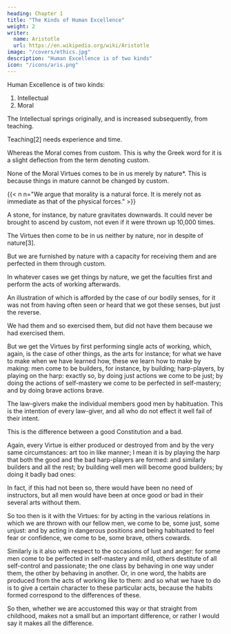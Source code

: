```yaml
---
heading: Chapter 1
title: "The Kinds of Human Excellence"
weight: 2
writer:
  name: Aristotle
  url: https://en.wikipedia.org/wiki/Aristotle
image: "/covers/ethics.jpg"
description: "Human Excellence is of two kinds"
icon: "/icons/aris.png"
---
```



Human Excellence is of two kinds:

1. Intellectual
2. Moral 


The Intellectual springs originally, and is increased subsequently, from teaching.

Teaching[2] needs experience and time.

Whereas the Moral comes from custom. This is why the Greek word for it is a slight deflection from the term denoting custom.

None of the Moral Virtues comes to be in us merely by nature*. This is because things in mature cannot be changed by custom. 

{{< n n="We argue that morality is a  natural force. It is merely not as immediate as that of the physical forces." >}}


A stone, for instance, by nature gravitates downwards. It could never be brought to ascend by custom, not even if it were thrown up 10,000 times.



<!-- nor could file again be brought to descend, nor in fact could anything whose nature is in one way be brought by custom to be in another.  -->


The Virtues then come to be in us neither by nature, nor in despite of nature[3].

But we are furnished by nature with a capacity for receiving them and are perfected in them through custom.

In whatever cases we get things by nature, we get the faculties first and perform the acts of working afterwards.

An illustration of which is afforded by the case of our bodily senses, for it was not from having often seen or heard that we got these senses, but just the reverse. 

We had them and so exercised them, but did not have them because we had exercised them. 

But we get the Virtues by first performing single acts of working, which, again, is the case of other things, as the arts for instance; for what we have to make when we have learned how, these we learn how to make by making: men come to be builders, for instance, by building; harp-players, by playing on the harp: exactly so, by doing just actions we come to be just; by doing the actions of self-mastery we come to be perfected in self-mastery; and by doing brave actions brave.

<!-- To the truth of this testimony is borne by what takes place in communities: because  -->

The law-givers make the individual members good men by habituation. This is the intention of every law-giver, and all who do not effect it well fail of their intent.

This is the difference between a good Constitution and a bad.

Again, every Virtue is either produced or destroyed from and by the very same circumstances: art too in like manner; I mean it is by playing the harp that both the good and the bad harp-players are formed: and similarly builders and all the rest; by building well men will become good builders; by doing it badly bad ones: 

In fact, if this had not been so, there would have been no need of instructors, but all men would have been at once good or bad in their several arts without them.

So too then is it with the Virtues: for by acting in the various relations in which we are thrown with our fellow men, we come to be, some just, some unjust: and by acting in dangerous positions and being habituated to feel fear or confidence, we come to be, some brave, others cowards.

Similarly is it also with respect to the occasions of lust and anger: for some men come to be perfected in self-mastery and mild, others destitute of all self-control and passionate; the one class by behaving in one way under them, the other by behaving in another. Or, in one word, the habits are produced from the acts of working like to them: and so what we have to do is to give a certain character to these particular acts, because the habits formed correspond to the differences of these.

So then, whether we are accustomed this way or that straight from childhood, makes not a small but an important difference, or rather I would say it makes all the difference.


